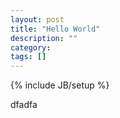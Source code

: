 ```yaml
---
layout: post
title: "Hello World"
description: ""
category: 
tags: []
---
```

{% include JB/setup %}



dfadfa
